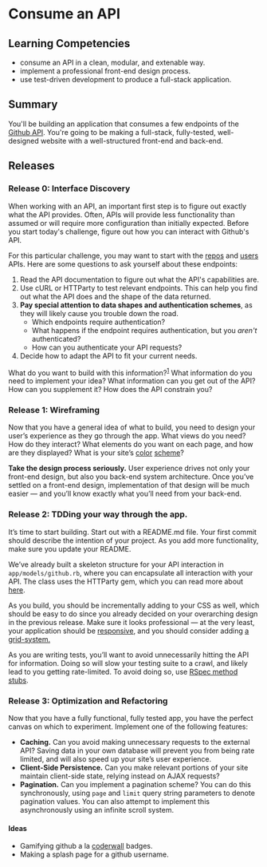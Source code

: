 # Consume an API

## Learning Competencies
- consume an API in a clean, modular, and extenable way.
- implement a professional front-end design process.
- use test-driven development to produce a full-stack application.

## Summary

You'll be building an application that consumes a few endpoints of the 
[Github API](https://developer.github.com/v3/). You're going to be making a 
full-stack, fully-tested, well-designed website with a well-structured 
front-end and back-end.

## Releases

### Release 0: Interface Discovery

When working with an API, an important first step is to figure out exactly what
the API provides. Often, APIs will provide less functionality than assumed or
will require more configuration than initially expected. Before you start 
today's challenge, figure out how you can interact with Github's API. 


For this particular challenge, you may want to start with the 
[repos](https://developer.github.com/v3/repos/) and 
[users](https://developer.github.com/v3/users/) APIs. Here are some questions to
ask yourself about these endpoints:

  1. Read the API documentation to figure out what the API's capabilities are.
  2. Use cURL or HTTParty to test relevant endpoints. This can help you find out 
     what the API does and the shape of the data returned.
  3. **Pay special attention to data shapes and authentication schemes**, as they 
     will likely cause you trouble down the road.
     - Which endpoints require authentication?
     - What happens if the endpoint requires authentication, 
       but you *aren't* authenticated?
     - How can you authenticate your API requests?
  4. Decide how to adapt the API to fit your current needs.

What do you want to build with this information?<sup>[1](#ideas)</sup> What information do you need 
to implement your idea? What information can you get out of the API? How can you 
supplement it? How does the API constrain you?



### Release 1: Wireframing

Now that you have a general idea of what to build, you need to design your 
user’s experience as they go through the app. What views do you need? How do 
they interact? What elements do you want on each page, and how are they 
displayed? What is your site’s [color](http://colorschemedesigner.com/)
[scheme](http://www.colourlovers.com/)?

**Take the design process seriously.** User experience drives not only your 
front-end design, but also you back-end system architecture. Once you’ve 
settled on a front-end design, implementation of that design will be much easier
— and you’ll know exactly what you’ll need from your back-end.

### Release 2: TDDing your way through the app.

It’s time to start building. Start out with a README.md file. Your first commit 
should describe the intention of your project. As you add more functionality, 
make sure you update your README.

We’ve already built a skeleton structure for your API interaction in
`app/models/github.rb`, where you can encapsulate all interaction with your API. 
The class uses the HTTParty gem, which you can read more about [here](http://blog.teamtreehouse.com/its-time-to-httparty). 

As you build, you should be incrementally adding to your CSS as well, which 
should be easy to do since you already decided on your overarching design in 
the previous release. Make sure it looks professional — at the very least, your 
application should be [responsive](http://learn.shayhowe.com/advanced-html-css/responsive-web-design/), 
and you should consider adding [a grid-system.](http://css-tricks.com/dont-overthink-it-grids/)

As you are writing tests, you’ll want to avoid unnecessarily hitting the API for 
information. Doing so will slow your testing suite to a crawl, and likely lead 
to you getting rate-limited. To avoid doing so, use 
[RSpec method stubs](https://www.relishapp.com/rspec/rspec-mocks/v/2-3/docs/method-stubs).

### Release 3: Optimization and Refactoring

Now that you have a fully functional, fully tested app, you have the perfect 
canvas on which to experiment. Implement one of the following features:

  - **Caching.** Can you avoid making unnecessary requests to the external API? 
      Saving data in your own database will prevent you from being rate limited, 
      and will also speed up your site’s user experience.
  - **Client-Side Persistence.** Can you make relevant portions of your site 
      maintain client-side state, relying instead on AJAX requests?
  - **Pagination.** Can you implement a pagination scheme? You can do this 
      synchronously, using `page` and `limit` query string parameters to denote 
      pagination values. You can also attempt to implement this asynchronously 
      using an infinite scroll system.

#### Ideas
* Gamifying github a la [coderwall](https://coderwall.com/welcome) badges.
* Making a splash page for a github username.
